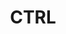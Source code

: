 ---
title: CTRL
page_id: ctrl
type: technologies_standards
toc: true
description: Dynamic consent software
contributors: [Marion Shadbolt]
affiliations: [CSIRO, GA4GH, AU]
---